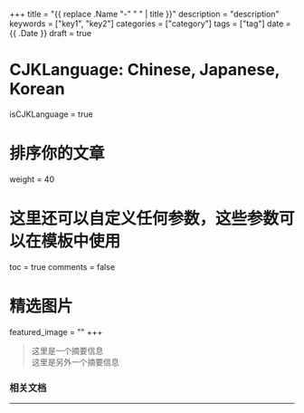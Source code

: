 +++
title = "{{ replace .Name "-" " " | title }}"
description = "description"
keywords = ["key1", "key2"]
categories = ["category"]
tags = ["tag"]
date = {{ .Date }}
draft = true
# CJKLanguage: Chinese, Japanese, Korean
isCJKLanguage = true
# 排序你的文章
weight = 40

# 这里还可以自定义任何参数，这些参数可以在模板中使用
toc = true
comments = false
# 精选图片
featured_image = ""
+++

> 这里是一个摘要信息    
> 这里是另外一个摘要信息  
<!--more-->

### 相关文档
---

